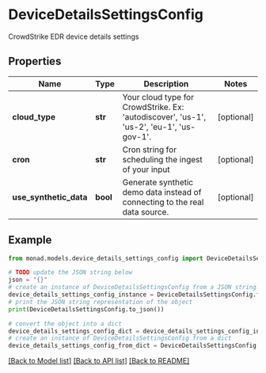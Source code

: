 # DeviceDetailsSettingsConfig

CrowdStrike EDR device details settings

## Properties

Name | Type | Description | Notes
------------ | ------------- | ------------- | -------------
**cloud_type** | **str** | Your cloud type for CrowdStrike. Ex: &#39;autodiscover&#39;, &#39;us-1&#39;, &#39;us-2&#39;, &#39;eu-1&#39;, &#39;us-gov-1&#39;. | [optional] 
**cron** | **str** | Cron string for scheduling the ingest of your input | [optional] 
**use_synthetic_data** | **bool** | Generate synthetic demo data instead of connecting to the real data source. | [optional] 

## Example

```python
from monad.models.device_details_settings_config import DeviceDetailsSettingsConfig

# TODO update the JSON string below
json = "{}"
# create an instance of DeviceDetailsSettingsConfig from a JSON string
device_details_settings_config_instance = DeviceDetailsSettingsConfig.from_json(json)
# print the JSON string representation of the object
print(DeviceDetailsSettingsConfig.to_json())

# convert the object into a dict
device_details_settings_config_dict = device_details_settings_config_instance.to_dict()
# create an instance of DeviceDetailsSettingsConfig from a dict
device_details_settings_config_from_dict = DeviceDetailsSettingsConfig.from_dict(device_details_settings_config_dict)
```
[[Back to Model list]](../README.md#documentation-for-models) [[Back to API list]](../README.md#documentation-for-api-endpoints) [[Back to README]](../README.md)



